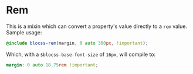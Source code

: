# Rem
This is a mixin which can convert a property's value directly to a `rem` value.
Sample usage:
```scss
@include blocss-rem(margin, 0 auto 300px, !important);
```
Which, with a `$blocss-base-font-size` of `16px`, will compile to:
```scss
margin: 0 auto 18.75rem !important;
```
